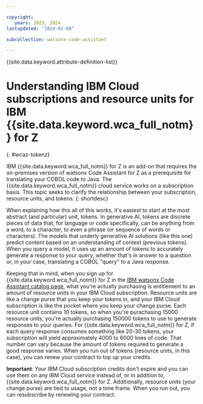 ```yaml
---

copyright:
   years: 2023, 2024
lastupdated: "2024-02-08"

subcollection: watsonx-code-assistant

---
```


{{site.data.keyword.attribute-definition-list}}

# Understanding IBM Cloud subscriptions and resource units for IBM {{site.data.keyword.wca_full_notm}} for Z
{: #wcaz-tokenz}

IBM {{site.data.keyword.wca_full_notm}} for Z is an add-on that requires the on-premises version of watsonx Code Assistant for Z as a prerequisite for translating your COBOL code to Java. The {{site.data.keyword.wca_full_notm}} cloud service works on a subscription basis. This topic seeks to clarify the relationship between your subscription, resource units, and tokens.
{: shortdesc}

When explaining how this all of this works, it's easiest to start at the most abstract (and particular) unit, tokens. In generative AI, tokens are discrete pieces of data that, for language or code specifically, can be anything from a word, to a character, to even a phrase (or sequence of words or characters). The models that underly generative AI solutions (like this one) predict content based on an understanding of context (previous tokens). When you query a model, it uses up an amount of tokens to accurately generate a response to your query, whether that's in answer to a question or, in your case, translating a COBOL "query" to a Java response.

Keeping that in mind, when you sign up for {{site.data.keyword.wca_full_notm}} for Z in the [IBM watsonx Code Assistant catalog page](https://cloud.ibm.com/catalog/services/ibm-watsonx-code-assistant), what you're actually purchasing is entitlement to an amount of resource units in your IBM Cloud subscription. Resource units are like a change purse that you keep your tokens in, and your IBM Cloud subscription is like the pocket where you keep your change purse. Each resource unit contains 10 tokens, so when you're purachasing 15000 resource units, you're actually purchasing 150000 tokens to use to generate responses to your queries. For {{site.data.keyword.wca_full_notm}} for Z, if each query response consumes something like 20-30 tokens, your subscription will yield approximately 4000 to 6000 lines of code. That number can vary because the amount of tokens required to generate a good response varies. When you run out of tokens (resource units, in this case), you can renew your contract to top up your credits.

**Important**: Your IBM Cloud subscription credits don't expire and you can use them on any IBM Cloud service instead of, or in addition to, {{site.data.keyword.wca_full_notm}} for Z. Additionally, resource units (your change purse) are tied to usage, not a time frame. When you run out, you can resubscribe by renewing your contract.
